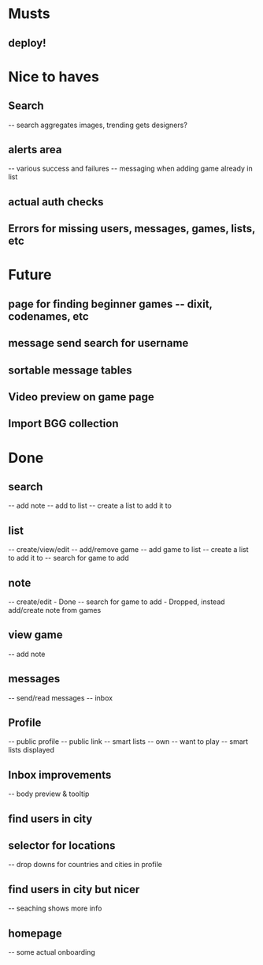 # Musts

## deploy!



# Nice to haves
## Search
-- search aggregates images, trending gets designers?

## alerts area
-- various success and failures
-- messaging when adding game already in list

## actual auth checks

## Errors for missing users, messages, games, lists, etc



# Future

## page for finding beginner games -- dixit, codenames, etc

## message send search for username

## sortable message tables

## Video preview on game page

## Import BGG collection



# Done

## search
-- add note
-- add to list
    -- create a list to add it to

## list
-- create/view/edit
-- add/remove game
-- add game to list
    -- create a list to add it to
-- search for game to add

## note
-- create/edit - Done
-- search for game to add - Dropped, instead add/create note from games

## view game
-- add note

## messages
-- send/read messages
-- inbox

## Profile
-- public profile
    -- public link
-- smart lists
    -- own
    -- want to play
    -- smart lists displayed

## Inbox improvements
-- body preview & tooltip

## find users in city

## selector for locations
-- drop downs for countries and cities in profile

## find users in city but nicer
-- seaching shows more info

## homepage
-- some actual onboarding